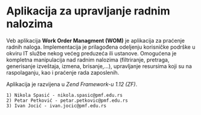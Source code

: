 # Aplikacija za upravljanje radnim nalozima

Veb aplikacija **Work Order Managment (WOM)** je aplikacija za praćenje radnih naloga. Implementacija je prilagođena odeljenju korisničke podrške u okviru IT službe nekog većeg preduzeća ili ustanove. Omogućena je kompletna manipulacija nad radnim nalozima (filtriranje, pretraga, generisanje izveštaja, izmena, brisanje,...), upravljanje resursima koji su na raspolaganju, kao i praćenje rada zaposlenih.

Aplikacija je razvijena u *Zend Framework-u 1.12 (ZF)*.

```
1) Nikola Spasić - nikola.spasic@pmf.edu.rs
2) Petar Petković - petar.petkovic@pmf.edu.rs
3) Ivan Jocić - ivan.jocic@pmf.edu.rs
```
